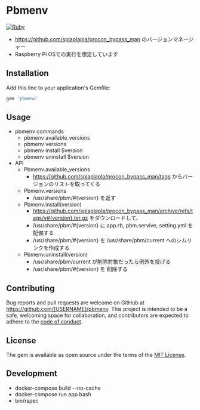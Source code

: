 # Pbmenv
[![Ruby](https://github.com/splaplapla/pbmenv/actions/workflows/ruby.yml/badge.svg?branch=master)](https://github.com/splaplapla/pbmenv/actions/workflows/ruby.yml)

* https://github.com/splaplapla/procon_bypass_man のバージョンマネージャー
* Raspberry Pi OSでの実行を想定しています

## Installation

Add this line to your application's Gemfile:

```ruby
gem 'pbmenv'
```

## Usage
* pbmenv commands
    * pbmenv available_versions
    * pbmenv versions
    * pbmenv install $version
    * pbmenv uninstall $version
* API
    * Pbmenv.available_versions
        * https://github.com/splaplapla/procon_bypass_man/tags からバージョンのリストを取ってくる
    * Pbmenv.versions
        * /usr/share/pbm/#{version} を返す
    * Pbmenv.install(version)
        * https://github.com/splaplapla/procon_bypass_man/archive/refs/tags/v#{version}.tar.gz をダウンロードして、
        * /usr/share/pbm/#{version} に app.rb, pbm.servive, setting.yml を配備する
        * /usr/share/pbm/#{version} を /usr/share/pbm/current へのシムリンクを作成する
    * Pbmenv.uninstall(version)
        * /usr/share/pbm/current が削除対象だったら例外を投げる
        * /usr/share/pbm/#{version} を 削除する

## Contributing

Bug reports and pull requests are welcome on GitHub at https://github.com/[USERNAME]/pbmenv. This project is intended to be a safe, welcoming space for collaboration, and contributors are expected to adhere to the [code of conduct](https://github.com/[USERNAME]/pbmenv/blob/master/CODE_OF_CONDUCT.md).

## License

The gem is available as open source under the terms of the [MIT License](https://opensource.org/licenses/MIT).

## Development
* docker-compose build --no-cache 
* docker-compose run app bash
* bin/rspec
